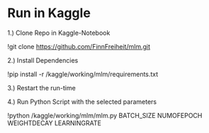 # Run in Kaggle

1.) Clone Repo in Kaggle-Notebook

!git clone https://github.com/FinnFreiheit/mlm.git 

2.) Install Dependencies

!pip install -r /kaggle/working/mlm/requirements.txt

3.) Restart the run-time

4.) Run Python Script with the selected parameters

!python /kaggle/working/mlm/mlm.py BATCH_SIZE NUMOFEPOCH WEIGHTDECAY LEARNINGRATE



